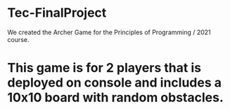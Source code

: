 # Tec-FinalProject

We created the Archer Game for the Principles of Programming / 2021 course.

# This game is for 2 players that is deployed on console and includes a 10x10 board with random obstacles.
